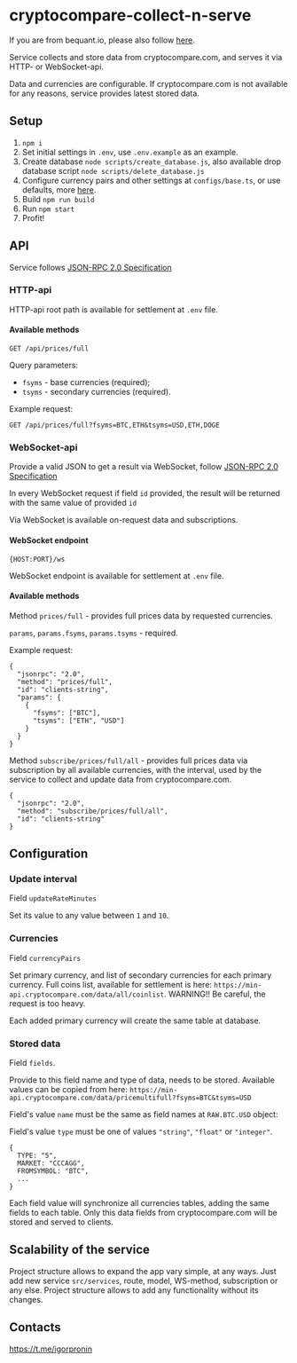 # cryptocompare-collect-n-serve

If you are from bequant.io, please also follow [here](/SPEC.md).

Service collects and store data from cryptocompare.com, and serves it via HTTP- or WebSocket-api.

Data and currencies are configurable. If cryptocompare.com is not available for any reasons, service provides latest stored data. 

## Setup

1. `npm i`
2. Set initial settings in `.env`, use `.env.example` as an example.
3. Create database `node scripts/create_database.js`, also available drop database script `node scripts/delete_database.js`
4. Configure currency pairs and other settings at `configs/base.ts`, or use defaults, more [here](#Configuration).
5. Build `npm run build`
6. Run `npm start`
7. Profit!

## API

Service follows [JSON-RPC 2.0 Specification](https://www.jsonrpc.org/specification)

### HTTP-api

HTTP-api root path is available for settlement at `.env` file.

#### Available methods

`GET /api/prices/full`

Query parameters:

- `fsyms` - base currencies (required);
- `tsyms` - secondary currencies (required).

Example request:

`GET /api/prices/full?fsyms=BTC,ETH&tsyms=USD,ETH,DOGE`

### WebSocket-api

Provide a valid JSON to get a result via WebSocket, follow [JSON-RPC 2.0 Specification](https://www.jsonrpc.org/specification)

In every WebSocket request if field `id` provided, the result will be returned with the same value of provided `id`

Via WebSocket is available on-request data and subscriptions.

#### WebSocket endpoint

`{HOST:PORT}/ws`

WebSocket endpoint is available for settlement at `.env` file.

#### Available methods

Method `prices/full` - provides full prices data by requested currencies.

`params`, `params.fsyms`, `params.tsyms` - required.

Example request:

```
{
  "jsonrpc": "2.0",
  "method": "prices/full",
  "id": "clients-string",
  "params": {
    {
      "fsyms": ["BTC"], 
      "tsyms": ["ETH", "USD"]
    }
  }
}
```

Method `subscribe/prices/full/all` - provides full prices data via subscription by all available currencies, with the interval, used by the service to collect and update data from cryptocompare.com.

```
{
  "jsonrpc": "2.0",
  "method": "subscribe/prices/full/all",
  "id": "clients-string"
}
```

## Configuration

### Update interval

Field `updateRateMinutes` 

Set its value to any value between `1` and `10`.

### Currencies

Field `currencyPairs`

Set primary currency, and list of secondary currencies for each primary currency. Full coins list, available for settlement is here: `https://min-api.cryptocompare.com/data/all/coinlist`. WARNING!! Be careful, the request is too heavy.

Each added primary currency will create the same table at database.

### Stored data

Field `fields`.

Provide to this field name and type of data, needs to be stored. Available values can be copied from here: `https://min-api.cryptocompare.com/data/pricemultifull?fsyms=BTC&tsyms=USD`

Field's value `name` must be the same as field names at `RAW.BTC.USD` object:

Field's value `type` must be one of values `"string"`, `"float"` or `"integer"`.

```
{
  TYPE: "5",
  MARKET: "CCCAGG",
  FROMSYMBOL: "BTC",
  ...
}
```

Each field value will synchronize all currencies tables, adding the same fields to each table. Only this data fields from cryptocompare.com will be stored and served to clients.

## Scalability of the service

Project structure allows to expand the app vary simple, at any ways. Just add new service `src/services`, route, model, WS-method, subscription or any else. Project structure allows to add any functionality without its changes.

## Contacts

https://t.me/igorpronin


